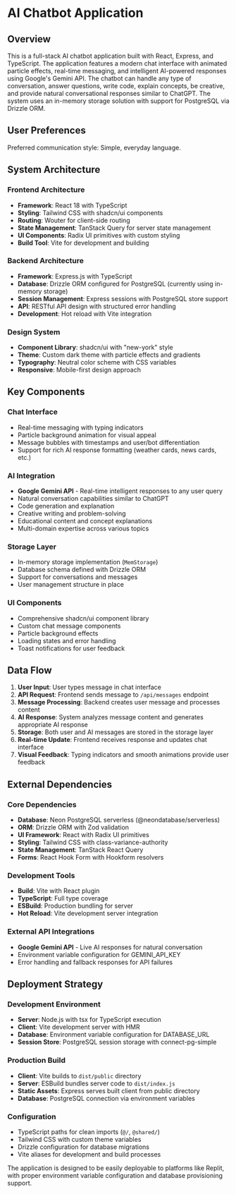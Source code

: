 # AI Chatbot Application

## Overview

This is a full-stack AI chatbot application built with React, Express, and TypeScript. The application features a modern chat interface with animated particle effects, real-time messaging, and intelligent AI-powered responses using Google's Gemini API. The chatbot can handle any type of conversation, answer questions, write code, explain concepts, be creative, and provide natural conversational responses similar to ChatGPT. The system uses an in-memory storage solution with support for PostgreSQL via Drizzle ORM.

## User Preferences

Preferred communication style: Simple, everyday language.

## System Architecture

### Frontend Architecture
- **Framework**: React 18 with TypeScript
- **Styling**: Tailwind CSS with shadcn/ui components
- **Routing**: Wouter for client-side routing
- **State Management**: TanStack Query for server state management
- **UI Components**: Radix UI primitives with custom styling
- **Build Tool**: Vite for development and building

### Backend Architecture
- **Framework**: Express.js with TypeScript
- **Database**: Drizzle ORM configured for PostgreSQL (currently using in-memory storage)
- **Session Management**: Express sessions with PostgreSQL store support
- **API**: RESTful API design with structured error handling
- **Development**: Hot reload with Vite integration

### Design System
- **Component Library**: shadcn/ui with "new-york" style
- **Theme**: Custom dark theme with particle effects and gradients
- **Typography**: Neutral color scheme with CSS variables
- **Responsive**: Mobile-first design approach

## Key Components

### Chat Interface
- Real-time messaging with typing indicators
- Particle background animation for visual appeal
- Message bubbles with timestamps and user/bot differentiation
- Support for rich AI response formatting (weather cards, news cards, etc.)

### AI Integration
- **Google Gemini API** - Real-time intelligent responses to any user query
- Natural conversation capabilities similar to ChatGPT
- Code generation and explanation
- Creative writing and problem-solving
- Educational content and concept explanations
- Multi-domain expertise across various topics

### Storage Layer
- In-memory storage implementation (`MemStorage`)
- Database schema defined with Drizzle ORM
- Support for conversations and messages
- User management structure in place

### UI Components
- Comprehensive shadcn/ui component library
- Custom chat message components
- Particle background effects
- Loading states and error handling
- Toast notifications for user feedback

## Data Flow

1. **User Input**: User types message in chat interface
2. **API Request**: Frontend sends message to `/api/messages` endpoint
3. **Message Processing**: Backend creates user message and processes content
4. **AI Response**: System analyzes message content and generates appropriate AI response
5. **Storage**: Both user and AI messages are stored in the storage layer
6. **Real-time Update**: Frontend receives response and updates chat interface
7. **Visual Feedback**: Typing indicators and smooth animations provide user feedback

## External Dependencies

### Core Dependencies
- **Database**: Neon PostgreSQL serverless (@neondatabase/serverless)
- **ORM**: Drizzle ORM with Zod validation
- **UI Framework**: React with Radix UI primitives
- **Styling**: Tailwind CSS with class-variance-authority
- **State Management**: TanStack React Query
- **Forms**: React Hook Form with Hookform resolvers

### Development Tools
- **Build**: Vite with React plugin
- **TypeScript**: Full type coverage
- **ESBuild**: Production bundling for server
- **Hot Reload**: Vite development server integration

### External API Integrations
- **Google Gemini API** - Live AI responses for natural conversation
- Environment variable configuration for GEMINI_API_KEY
- Error handling and fallback responses for API failures

## Deployment Strategy

### Development Environment
- **Server**: Node.js with tsx for TypeScript execution
- **Client**: Vite development server with HMR
- **Database**: Environment variable configuration for DATABASE_URL
- **Session Store**: PostgreSQL session storage with connect-pg-simple

### Production Build
- **Client**: Vite builds to `dist/public` directory
- **Server**: ESBuild bundles server code to `dist/index.js`
- **Static Assets**: Express serves built client from public directory
- **Database**: PostgreSQL connection via environment variables

### Configuration
- TypeScript paths for clean imports (`@/`, `@shared/`)
- Tailwind CSS with custom theme variables
- Drizzle configuration for database migrations
- Vite aliases for development and build processes

The application is designed to be easily deployable to platforms like Replit, with proper environment variable configuration and database provisioning support.
